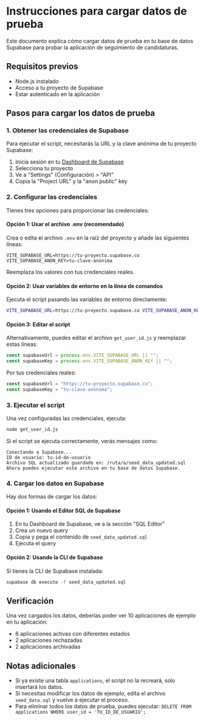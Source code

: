 # Instrucciones para cargar datos de prueba

Este documento explica cómo cargar datos de prueba en tu base de datos Supabase para probar la aplicación de seguimiento de candidaturas.

## Requisitos previos

- Node.js instalado
- Acceso a tu proyecto de Supabase
- Estar autenticado en la aplicación

## Pasos para cargar los datos de prueba

### 1. Obtener las credenciales de Supabase

Para ejecutar el script, necesitarás la URL y la clave anónima de tu proyecto Supabase:

1. Inicia sesión en tu [Dashboard de Supabase](https://app.supabase.io)
2. Selecciona tu proyecto
3. Ve a "Settings" (Configuración) > "API"
4. Copia la "Project URL" y la "anon public" key

### 2. Configurar las credenciales

Tienes tres opciones para proporcionar las credenciales:

#### Opción 1: Usar el archivo .env (recomendado)

Crea o edita el archivo `.env` en la raíz del proyecto y añade las siguientes líneas:

```
VITE_SUPABASE_URL=https://tu-proyecto.supabase.co
VITE_SUPABASE_ANON_KEY=tu-clave-anónima
```

Reemplaza los valores con tus credenciales reales.

#### Opción 2: Usar variables de entorno en la línea de comandos

Ejecuta el script pasando las variables de entorno directamente:

```bash
VITE_SUPABASE_URL=https://tu-proyecto.supabase.co VITE_SUPABASE_ANON_KEY=tu-clave-anónima node get_user_id.js
```

#### Opción 3: Editar el script

Alternativamente, puedes editar el archivo `get_user_id.js` y reemplazar estas líneas:

```javascript
const supabaseUrl = process.env.VITE_SUPABASE_URL || "";
const supabaseKey = process.env.VITE_SUPABASE_ANON_KEY || "";
```

Por tus credenciales reales:

```javascript
const supabaseUrl = "https://tu-proyecto.supabase.co";
const supabaseKey = "tu-clave-anónima";
```

### 3. Ejecutar el script

Una vez configuradas las credenciales, ejecuta:

```bash
node get_user_id.js
```

Si el script se ejecuta correctamente, verás mensajes como:

```
Conectando a Supabase...
ID de usuario: tu-id-de-usuario
Archivo SQL actualizado guardado en: /ruta/a/seed_data_updated.sql
Ahora puedes ejecutar este archivo en tu base de datos Supabase.
```

### 4. Cargar los datos en Supabase

Hay dos formas de cargar los datos:

#### Opción 1: Usando el Editor SQL de Supabase

1. En tu Dashboard de Supabase, ve a la sección "SQL Editor"
2. Crea un nuevo query
3. Copia y pega el contenido de `seed_data_updated.sql`
4. Ejecuta el query

#### Opción 2: Usando la CLI de Supabase

Si tienes la CLI de Supabase instalada:

```bash
supabase db execute -f seed_data_updated.sql
```

## Verificación

Una vez cargados los datos, deberías poder ver 10 aplicaciones de ejemplo en tu aplicación:

- 6 aplicaciones activas con diferentes estados
- 2 aplicaciones rechazadas
- 2 aplicaciones archivadas

## Notas adicionales

- Si ya existe una tabla `applications`, el script no la recreará, solo insertará los datos.
- Si necesitas modificar los datos de ejemplo, edita el archivo `seed_data.sql` y vuelve a ejecutar el proceso.
- Para eliminar todos los datos de prueba, puedes ejecutar: `DELETE FROM applications WHERE user_id = 'TU_ID_DE_USUARIO';`
